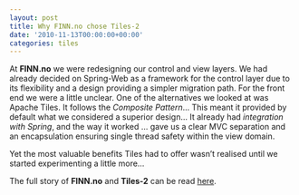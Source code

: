 ```yaml
---
layout: post
title: Why FINN.no chose Tiles-2
date: '2010-11-13T00:00:00+00:00'
categories: tiles
---
```

At <b>FINN.no</b> we were redesigning our control and view layers. We had already decided on Spring-Web as a 
framework for the control layer due to its flexibility and a design 
providing a simpler migration path. For the front end we were a 
little unclear. One of the alternatives we looked at was Apache Tiles. It follows the <i>Composite Pattern</i>... This meant it provided by default what we considered a superior design... It already had
<i> integration with Spring</i>, and the way it worked ... gave us a 
clear MVC separation and an encapsulation ensuring single thread 
safety within the view domain.

  <p>Yet the most valuable benefits Tiles had to offer wasn’t realised until we started experimenting a little more…</p>
  <p>The full story of <b>FINN.no</b> and <b>Tiles-2</b> can be read <a href="http://tech.finn.no/the-ultimate-view/">here</a>.<br /></p>
